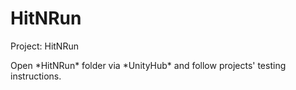 # HitNRun
<p>Project: HitNRun<p>
Open *HitNRun* folder via *UnityHub* and follow projects' testing instructions.
